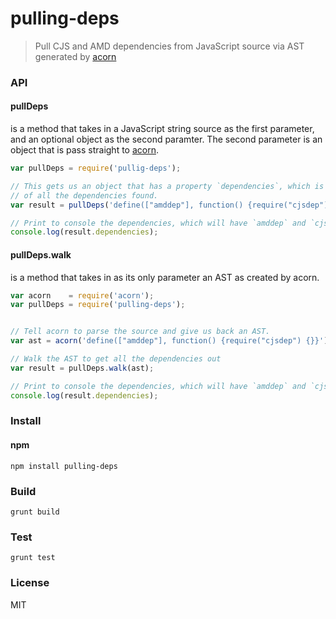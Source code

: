 # pulling-deps
>Pull CJS and AMD dependencies from JavaScript source via AST generated by [acorn](http://marijnhaverbeke.nl/acorn/)

### API

#### pullDeps
is a method that takes in a JavaScript string source as the first parameter, and an optional object as the second paramter.  The second parameter is an object that is pass straight to [acorn](http://marijnhaverbeke.nl/acorn/).

```javascript
var pullDeps = require('pullig-deps');

// This gets us an object that has a property `dependencies`, which is an array
// of all the dependencies found.
var result = pullDeps('define(["amddep"], function() {require("cjsdep") {}}');

// Print to console the dependencies, which will have `amddep` and `cjsdep`
console.log(result.dependencies);
```

#### pullDeps.walk
is a method that takes in as its only parameter an AST as created by acorn.

```javascript
var acorn    = require('acorn');
var pullDeps = require('pulling-deps');


// Tell acorn to parse the source and give us back an AST.
var ast = acorn('define(["amddep"], function() {require("cjsdep") {}}');

// Walk the AST to get all the dependencies out
var result = pullDeps.walk(ast);

// Print to console the dependencies, which will have `amddep` and `cjsdep`
console.log(result.dependencies);
```


### Install

#### npm
```
npm install pulling-deps
```

### Build
```
grunt build
```

### Test
```
grunt test
```

### License
MIT
